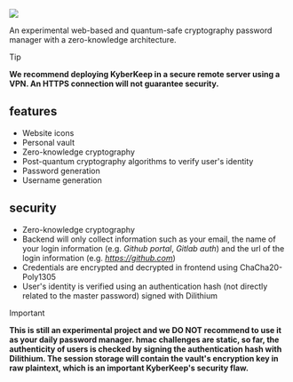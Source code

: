 ![]('./assets/icon/Logo.svg)

An experimental web-based and quantum-safe cryptography password manager with a zero-knowledge architecture.

> [!TIP]
> **We recommend deploying KyberKeep in a secure remote server using a VPN. An HTTPS connection will not guarantee security.**

## features

- Website icons
- Personal vault
- Zero-knowledge cryptography
- Post-quantum cryptography algorithms to verify user's identity
- Password generation
- Username generation

## security

- Zero-knowledge cryptography
- Backend will only collect information such as your email, the name of your login information (e.g. *Github portal*, *Gitlab auth*) and the url of the login information (e.g. *https://github.com*)
- Credentials are encrypted and decrypted in frontend using ChaCha20-Poly1305
- User's identity is verified using an authentication hash (not directly related to the master password) signed with Dilithium

> [!IMPORTANT]
> **This is still an experimental project and we DO NOT recommend to use it as your daily password manager. hmac challenges are static, so far, the authenticity of users is checked by signing the authentication hash with Dilithium. The session storage will contain the vault's encryption key in raw plaintext, which is an important KyberKeep's security flaw.**